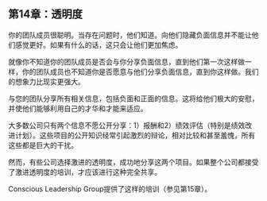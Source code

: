 ## 第14章：透明度

你的团队成员很聪明。当存在问题时，他们知道。向他们隐藏负面信息并不能让他们感觉更好。如果有什么的话，这只会让他们更加焦虑。

就像你不知道你的团队成员是否会与你分享负面信息，直到他们第一次这样做一样，你的团队成员也不知道你是否愿意与他们分享负面信息，直到你这样做。我们的想象力比现实更强大。

与您的团队分享所有相关信息，包括负面和正面的信息。这将给他们极大的安慰，并使他们能够利用自己的才华和才能来适应。

 

大多数公司只有两个信息不愿公开分享：1）报酬和2）绩效评估（特别是绩效改进计划）。这些项目的公开知识经常引起激烈的辩论，相对比较和甚至羞愧，所有这些都是巨大的干扰。

 

然而，有些公司选择激进的透明度，成功地分享这两个项目。如果整个公司都接受了激进透明度的培训，才应该进行这种完全共享。

Conscious Leadership Group提供了这样的培训（参见第15章）。
